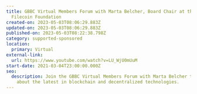 ```yaml
---
title: GBBC Virtual Members Forum with Marta Belcher, Board Chair at the
  Filecoin Foundation
created-on: 2023-05-03T08:06:29.883Z
updated-on: 2023-05-03T08:06:29.883Z
published-on: 2023-05-03T08:22:38.798Z
category: supported-sponsored
location:
  primary: Virtual
external-link:
  url: https://www.youtube.com/watch?v=LU_WjU0mUuM
start-date: 2021-03-04T23:00:00.000Z
seo:
  description: Join the GBBC Virtual Members Forum with Marta Belcher to learn
    about the latest in blockchain and decentralized technologies.
---
```

